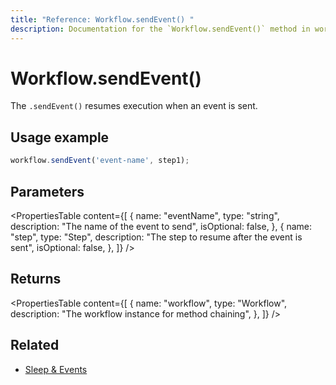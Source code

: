 ```yaml
---
title: "Reference: Workflow.sendEvent() "
description: Documentation for the `Workflow.sendEvent()` method in workflows, which resumes execution when an event is sent.
---
```


# Workflow.sendEvent()

The `.sendEvent()` resumes execution when an event is sent.

## Usage example

```typescript copy
workflow.sendEvent('event-name', step1);
```

## Parameters

<PropertiesTable
  content={[
    {
      name: "eventName",
      type: "string",
      description: "The name of the event to send",
      isOptional: false,
    },
    {
      name: "step",
      type: "Step",
      description: "The step to resume after the event is sent",
      isOptional: false,
    },
  ]}
/>

## Returns

<PropertiesTable
  content={[
    {
      name: "workflow",
      type: "Workflow",
      description: "The workflow instance for method chaining",
    },
  ]}
/>

## Related

- [Sleep & Events](../../../docs/workflows/pausing-execution.md)

